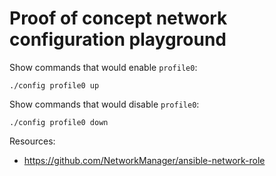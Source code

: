 # Proof of concept network configuration playground

Show commands that would enable `profile0`:

    ./config profile0 up

Show commands that would disable `profile0`:

    ./config profile0 down

Resources:

  * https://github.com/NetworkManager/ansible-network-role

